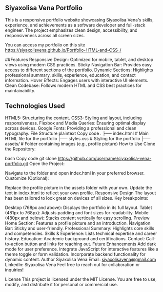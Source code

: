 ## Siyaxolisa Vena Portfolio
This is a responsive portfolio website showcasing Siyaxolisa Vena's skills, experience, and achievements as a software developer and full-stack engineer. 
The project emphasizes clean design, accessibility, and responsiveness across all screen sizes.

You can access my portfolio on this site https://siyaxolisvena.github.io/Portfolio-HTML-and-CSS-/

##Features
Responsive Design: Optimized for mobile, tablet, and desktop views using modern CSS practices.
Sticky Navigation Bar: Provides easy access to different sections of the portfolio.
Dynamic Sections: Highlights professional summary, skills, experience, education, and contact information.
Hover Effects: Engages users with interactive UI elements.
Clean Codebase: Follows modern HTML and CSS best practices for maintainability.
## Technologies Used
HTML5: Structuring the content.
CSS3: Styling and layout, including responsiveness.
Flexbox and Media Queries: Ensuring optimal display across devices.
Google Fonts: Providing a professional and clean typography.
File Structure
plaintext
Copy code
.
├── index.html       # Main HTML file for the portfolio
├── styles.css       # Styling for the portfolio
├── assets/          # Folder containing images (e.g., profile picture)
How to Use
Clone the Repository:

bash
Copy code
git clone https://github.com/username/siyaxolisa-vena-portfolio.git
Open the Project:

Navigate to the folder and open index.html in your preferred browser.
Customize (Optional):

Replace the profile picture in the assets folder with your own.
Update the text in index.html to reflect your own profile.
Responsive Design
The layout has been tailored to look great on devices of all sizes. Key breakpoints:

Desktop (768px and above): Displays the portfolio in its full layout.
Tablet (481px to 768px): Adjusts padding and font sizes for readability.
Mobile (480px and below): Stacks content vertically for easy scrolling.
Preview
Home Section: Features a profile picture and an introduction.
Navigation Bar: Sticky and user-friendly.
Professional Summary: Highlights core skills and competencies.
Skills & Experience: Lists technical expertise and career history.
Education: Academic background and certifications.
Contact: Call-to-action button and links for reaching out.
Future Enhancements
Add dark mode for user preference.
Integrate JavaScript for interactive features like a theme toggle or form validation.
Incorporate backend functionality for dynamic content.
Author
Siyaxolisa Vena
Email: siyaxolisavena@gmail.com
LinkedIn: Siyaxolisa Vena
Feel free to reach out for collaboration or inquiries!

License
This project is licensed under the MIT License. You are free to use, modify, and distribute it for personal or commercial use.
